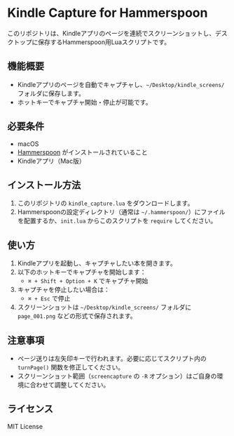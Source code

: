 # Kindle Capture for Hammerspoon

このリポジトリは、Kindleアプリのページを連続でスクリーンショットし、デスクトップに保存するHammerspoon用Luaスクリプトです。

## 機能概要
- Kindleアプリのページを自動でキャプチャし、`~/Desktop/kindle_screens/` フォルダに保存します。
- ホットキーでキャプチャ開始・停止が可能です。

## 必要条件
- macOS
- [Hammerspoon](https://www.hammerspoon.org/) がインストールされていること
- Kindleアプリ（Mac版）

## インストール方法
1. このリポジトリの `kindle_capture.lua` をダウンロードします。
2. Hammerspoonの設定ディレクトリ（通常は `~/.hammerspoon/`）にファイルを配置するか、`init.lua` からこのスクリプトを `require` してください。

## 使い方
1. Kindleアプリを起動し、キャプチャしたい本を開きます。
2. 以下のホットキーでキャプチャを開始します：
   - `⌘ + Shift + Option + K` でキャプチャ開始
3. キャプチャを停止したい場合は：
   - `⌘ + Esc` で停止
4. スクリーンショットは `~/Desktop/kindle_screens/` フォルダに `page_001.png` などの形式で保存されます。

## 注意事項
- ページ送りは左矢印キーで行われます。必要に応じてスクリプト内の `turnPage()` 関数を修正してください。
- スクリーンショット範囲（`screencapture` の `-R` オプション）はご自身の環境に合わせて調整してください。

## ライセンス
MIT License

